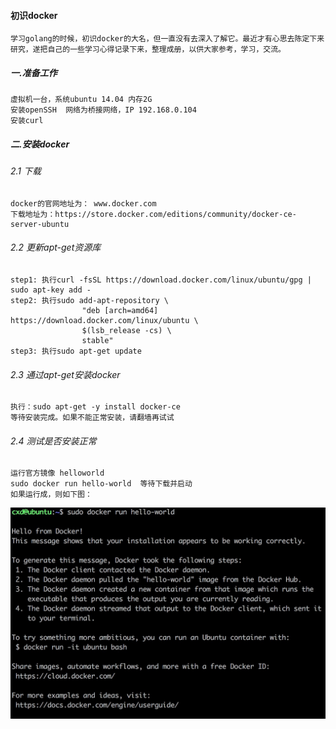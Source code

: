 
#### 初识docker
    学习golang的时候，初识docker的大名，但一直没有去深入了解它。最近才有心思去陈定下来研究，遂把自己的一些学习心得记录下来，整理成册，以供大家参考，学习，交流。
    
    
##### 一.准备工作
    虚拟机一台，系统ubuntu 14.04 内存2G
    安装openSSH  网络为桥接网络，IP 192.168.0.104
    安装curl
    
##### 二.安装docker
###### 2.1 下载
    docker的官网地址为： www.docker.com
    下载地址为：https://store.docker.com/editions/community/docker-ce-server-ubuntu
    
###### 2.2 更新apt-get资源库
    step1: 执行curl -fsSL https://download.docker.com/linux/ubuntu/gpg | sudo apt-key add -
    step2: 执行sudo add-apt-repository \
                    "deb [arch=amd64] https://download.docker.com/linux/ubuntu \
                    $(lsb_release -cs) \
                    stable"
    step3: 执行sudo apt-get update
    
###### 2.3 通过apt-get安装docker
    执行：sudo apt-get -y install docker-ce
    等待安装完成。如果不能正常安装，请翻墙再试试

###### 2.4 测试是否安装正常
    运行官方镜像 helloworld
    sudo docker run hello-world  等待下载并启动
    如果运行成，则如下图：
 <img src=../img/hello.png/>
    